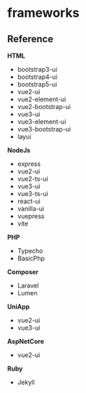 # frameworks

## Reference

**HTML**

- bootstrap3-ui
- bootstrap4-ui
- bootstrap5-ui
- vue2-ui
- vue2-element-ui
- vue2-bootstrap-ui
- vue3-ui
- vue3-element-ui
- vue3-bootstrap-ui
- layui

**NodeJs**

- express
- vue2-ui
- vue2-ts-ui
- vue3-ui
- vue3-ts-ui
- react-ui
- vanilla-ui
- vuepress
- vite

**PHP**

- Typecho
- BasicPhp

**Composer**

- Laravel
- Lumen

**UniApp**

- vue2-ui
- vue3-ui

**AspNetCore**

- vue2-ui

**Ruby**

- Jekyll
